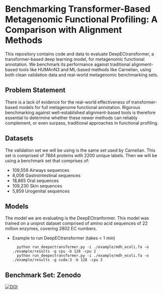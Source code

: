 # Benchmarking Transformer-Based Metagenomic Functional Profiling: A Comparison with Alignment Methods
This repository contains code and data to evaluate DeepECtransformer, a transformer-based deep learning model, for metagenomic functional annotation. We benchmark its performance against traditional alignment-based tools like HUMAnN3 and ML-based methods like Carnelian, using both clean validation data and real-world metagenomic benchmarking sets.
## Problem Statement
There is a lack of evidence for the real-world effectiveness of transformer-based models for full metagenome functional annotation. Rigorous benchmarking against well-established alignment-based tools is therefore essential to determine whether these newer methods can reliably complement, or even surpass, traditional approaches in functional profiling.

## Datasets
The validation set we will be using is the same set used by Carnelian. This set is comprised of 7884 proteins with 2200 unique labels. Then we will be using a benchmark set that comprises of: 
- 109,559 Airways sequences
- 8,006 Gastrointestinal sequences
- 18,865 Oral sequences
- 109,230 Skin sequences
- 5,859 Urogenital sequences
## Models
The model we are evaluating is the DeepECtranformer. This model was trained on a uniprot dataset comprised of amino acid sequences of 22 million enzymes, covering 2802 EC numbers.
- Example to run DeepECtransformer (takes < 1 min)

        python run_deepectransformer.py -i ./example/mdh_ecoli.fa -o ./example/results -g cpu -b 128 -cpu 2
        python run_deepectransformer.py -i ./example/mdh_ecoli.fa -o ./example/results -g cuda:3 -b 128 -cpu 2

## Benchmark Set: Zenodo
[![DOI](https://zenodo.org/badge/DOI/10.5281/zenodo.15192200.svg)](https://doi.org/10.5281/zenodo.15192200)

